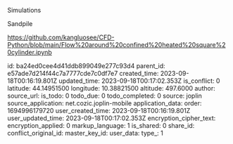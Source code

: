 Simulations 

Sandpile

https://github.com/kangluosee/CFD-Python/blob/main/Flow%20around%20confined%20heated%20square%20cylinder.ipynb

id: ba24ed0cee4d41ddb899049e277c93d4
parent_id: e57ade7d214f44c7a7777cde7c0df7e7
created_time: 2023-09-18T00:16:19.801Z
updated_time: 2023-09-18T00:17:02.353Z
is_conflict: 0
latitude: 44.14951500
longitude: 10.38821500
altitude: 497.6000
author: 
source_url: 
is_todo: 0
todo_due: 0
todo_completed: 0
source: joplin
source_application: net.cozic.joplin-mobile
application_data: 
order: 1694996179720
user_created_time: 2023-09-18T00:16:19.801Z
user_updated_time: 2023-09-18T00:17:02.353Z
encryption_cipher_text: 
encryption_applied: 0
markup_language: 1
is_shared: 0
share_id: 
conflict_original_id: 
master_key_id: 
user_data: 
type_: 1